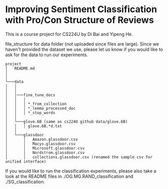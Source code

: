 # Improving Sentiment Classification with Pro/Con Structure of Reviews
This is a course project for CS224U by Di Bai and Yipeng He.

file_structure for data folder (not uploaded since files are large). Since we haven't provided the dataset we use, please let us know if you would like to ask for the data to run our experiments.
```
project
│   README.md
│
│
└───data
│   │
│   │
│   │───fine_tune_docs
│   │   │
│   │   │ *_from_collection
│   │   │ *_lemma_processed_doc
│   │   │ *_stop_words
│   │
│   └───glove.6B (same as cs224U github data/glove.6B)
│   │   │ glove.6B.*d.txt
│   │
│   └───glassdoor
│       │   Amazon.glassdoor.csv
│       │   Macys.glassdoor.csv
│       │   Microsoft.glassdoor.csv
│       │   Nordstrom.glassdoor.csv
│       │   collections.glassdoor.csv (renamed the sample csv for unified interface)

```

If you would like to run the classification experiments, please also take a look at the README files in ./OG.MG.RAND_classification and ./SG_classification. 
